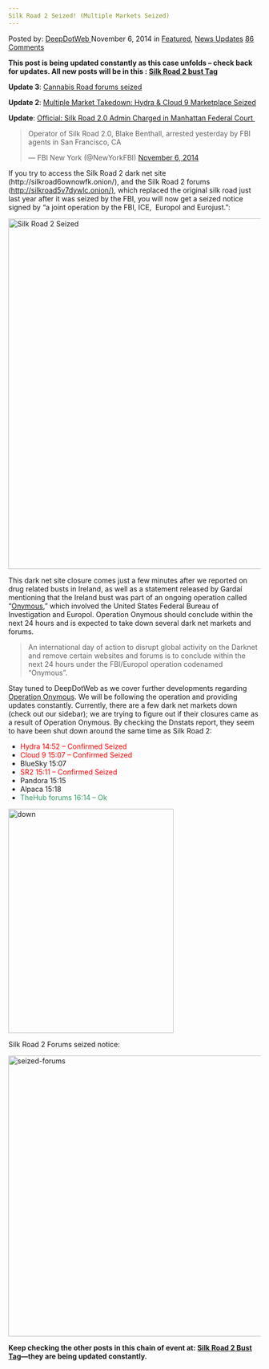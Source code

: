```yaml
---
Silk Road 2 Seized! (Multiple Markets Seized)
---
```

<article class="post-listing post-7967 post type-post status-publish format-standard has-post-thumbnail hentry category-deepdot-news category-news-updates tag-operation-onymous tag-road tag-seized tag-silk tag-silkroad2bust">
    <div class="post-inner">
    <p class="post-meta">
    <span>Posted by: <a href="https://www.deepdotweb.com/author/admin/" title="">DeepDotWeb </a></span>
    <span>November 6, 2014</span>
    <span>in <a href="https://www.deepdotweb.com/category/deepdot-news/" rel="category tag">Featured</a>, <a href="https://www.deepdotweb.com/category/news-updates/" rel="category tag">News Updates</a></span>
    <span><a href="https://www.deepdotweb.com/2014/11/06/silk-road-2-seized/#comments">86 Comments</a></span>
    </p>
    <div class="clear"></div>
    <div class="entry">
    <p><strong>This post is being updated constantly as this case unfolds – check back for updates. All new posts will be in this : <a href="http://www.deepdotweb.com/tag/silkroad2bust/">Silk Road 2 bust Tag</a><br />
    </strong></p>
    <p><strong>Update 3</strong>: <a href="http://www.deepdotweb.com/2014/11/06/cannbis-road-forums-seized/" target="_blank">Cannabis Road forums seized</a></p>
    <p><strong>Update 2</strong>: <a href="http://www.deepdotweb.com/2014/11/06/multiple-market-takedown-hydra-marketplace-seized/">Multiple Market Takedown: Hydra &amp; Cloud 9 Marketplace Seized</a></p>
    <p><strong>Update</strong>: <a href="http://www.deepdotweb.com/2014/11/06/official-silk-road-2-0-admin-charged-manhattan-federal-court/">Official: Silk Road 2.0 Admin Charged in Manhattan Federal Court </a></p>
    <blockquote class="twitter-tweet" width="550">
    <p>Operator of Silk Road 2.0, Blake Benthall, arrested yesterday by FBI agents in San Francisco, CA</p>
    <p>&mdash; FBI New York (@NewYorkFBI) <a href="https://twitter.com/NewYorkFBI/status/530386208099426304">November 6, 2014</a></p></blockquote>
    <p><script async src="//platform.twitter.com/widgets.js" charset="utf-8"></script></p>
    <p>If you try to access the Silk Road 2 dark net site (http://silkroad6ownowfk.onion/), and the Silk Road 2 forums (<a href="http://silkroad5v7dywlc.onion/">http://silkroad5v7dywlc.onion/</a><a href="http://silkroad5v7dywlc.onion/)--s">)</a>, which replaced the original silk road just last year after it was seized by the FBI, you will now get a seized notice signed by “a joint operation by the FBI, ICE,  Europol and Eurojust.”:</p>
    <p><a href="/imgs/2014/11/seized2.png"><img class="aligncenter  wp-image-7975" src="https://www.deepdotweb.com/wp-content/uploads/2014/11/seized2.png" alt="Silk Road 2 Seized" width="1026" height="699" srcset="https://www.deepdotweb.com/wp-content/uploads/2014/11/seized2.png 1304w, https://www.deepdotweb.com/wp-content/uploads/2014/11/seized2-300x204.png 300w, https://www.deepdotweb.com/wp-content/uploads/2014/11/seized2-1024x697.png 1024w" sizes="(max-width: 1026px) 100vw, 1026px" /></a></p>
    <p>This dark net site closure comes just a few minutes after we reported on drug related busts in Ireland, as well as a statement released by Gardaí mentioning that the Ireland bust was part of an ongoing operation called “<a href="http://www.deepdotweb.com/2014/11/06/major-darknet-related-bust-ireland/">Onymous</a>,” which involved the United States Federal Bureau of Investigation and Europol. Operation Onymous should conclude within the next 24 hours and is expected to take down several dark net markets and forums.</p>
    <blockquote><p>An international day of action to disrupt global activity on the Darknet and remove certain websites and forums is to conclude within the next 24 hours under the FBI/Europol operation codenamed “Onymous”.</p></blockquote>
    <p>Stay tuned to DeepDotWeb as we cover further developments regarding <a href="http://www.deepdotweb.com/tag/operation-onymous/">Operation Onymous</a>. We will be following the operation and providing updates constantly. Currently, there are a few dark net markets down (check out our sidebar); we are trying to figure out if their closures came as a result of Operation Onymous. By checking the Dnstats report, they seem to have been shut down around the same time as Silk Road 2:</p>
    <ul>
    <li><span style="color: #ff0000;">Hydra 14:52 – Confirmed Seized</span></li>
    <li><span style="color: #ff0000;">Cloud 9 15:07 – Confirmed Seized</span></li>
    <li>BlueSky 15:07</li>
    <li><span style="color: #ff0000;">SR2 15:11 – Confirmed Seized</span></li>
    <li>Pandora 15:15</li>
    <li>Alpaca 15:18</li>
    <li><span style="color: #339966;">TheHub forums 16:14 &#8211; Ok</span></li>
    </ul>
    <p><a href="/imgs/2014/11/down.png"><img class="aligncenter size-full wp-image-7977" src="https://www.deepdotweb.com/wp-content/uploads/2014/11/down.png" alt="down" width="330" height="447" srcset="https://www.deepdotweb.com/wp-content/uploads/2014/11/down.png 330w, https://www.deepdotweb.com/wp-content/uploads/2014/11/down-221x300.png 221w" sizes="(max-width: 330px) 100vw, 330px" /></a></p>
    <p>Silk Road 2 Forums seized notice:</p>
    <p><a href="/imgs/2014/11/seized-forums.png"><img class="aligncenter  wp-image-7981" src="https://www.deepdotweb.com/wp-content/uploads/2014/11/seized-forums.png" alt="seized-forums" width="803" height="560" srcset="https://www.deepdotweb.com/wp-content/uploads/2014/11/seized-forums.png 1251w, https://www.deepdotweb.com/wp-content/uploads/2014/11/seized-forums-300x209.png 300w, https://www.deepdotweb.com/wp-content/uploads/2014/11/seized-forums-1024x714.png 1024w" sizes="(max-width: 803px) 100vw, 803px" /></a></p>
    <p><strong>Keep checking the other posts in this chain of event at: <a href="http://www.deepdotweb.com/tag/silkroad2bust/">Silk Road 2 Bust Tag</a>—they are being updated constantly.</strong></p>
    <p>&nbsp;</p>
    </div>
    <span style="display:none"><a href="https://www.deepdotweb.com/tag/operation-onymous/" rel="tag">Operation Onymous</a> <a href="https://www.deepdotweb.com/tag/road/" rel="tag">road</a> <a href="https://www.deepdotweb.com/tag/seized/" rel="tag">seized</a> <a href="https://www.deepdotweb.com/tag/silk/" rel="tag">silk</a> <a href="https://www.deepdotweb.com/tag/silkroad2bust/" rel="tag">SilkRoad2Bust</a></span> <span style="display:none" class="updated">2014-11-06</span>
    <div style="display:none" class="vcard author" itemprop="author" itemscope itemtype="http://schema.org/Person"><strong class="fn" itemprop="name"><a href="https://www.deepdotweb.com/author/admin/" title="Posts by DeepDotWeb" rel="author">DeepDotWeb</a></strong></div>
    </div>
</article>

